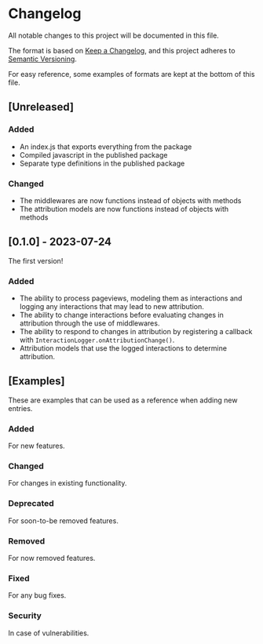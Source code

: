 # Changelog

All notable changes to this project will be documented in this file.

The format is based on [Keep a Changelog](https://keepachangelog.com/),
and this project adheres to [Semantic Versioning](https://semver.org/spec/v2.0.0.html).

For easy reference, some examples of formats are kept at the bottom of this file.

## [Unreleased]

### Added

- An index.js that exports everything from the package
- Compiled javascript in the published package
- Separate type definitions in the published package

### Changed

- The middlewares are now functions instead of objects with methods
- The attribution models are now functions instead of objects with methods

## [0.1.0] - 2023-07-24

The first version!

### Added

- The ability to process pageviews, modeling them as interactions and logging any interactions that may lead to new attribution.
- The ability to change interactions before evaluating changes in attribution through the use of middlewares.
- The ability to respond to changes in attribution by registering a callback with `InteractionLogger.onAttributionChange()`.
- Attribution models that use the logged interactions to determine attribution.

## [Examples]

These are examples that can be used as a reference when adding new entries.

### Added

For new features.

### Changed

For changes in existing functionality.

### Deprecated

For soon-to-be removed features.

### Removed

For now removed features.

### Fixed

For any bug fixes.

### Security

In case of vulnerabilities.
